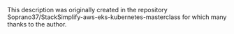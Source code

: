 This description was originally created in the repository Soprano37/StackSimplify-aws-eks-kubernetes-masterclass for which many thanks to the author.
